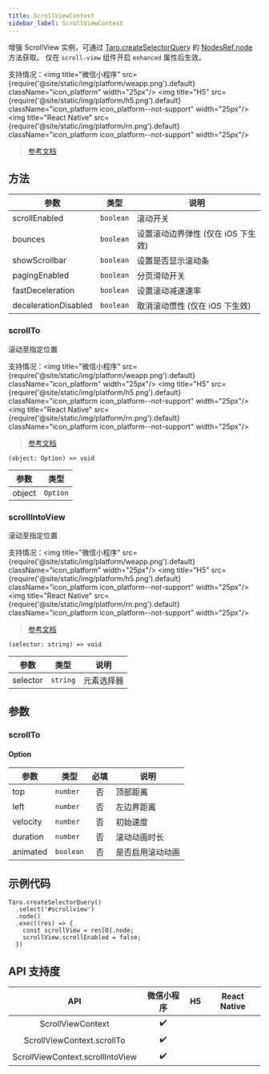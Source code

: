 ```yaml
---
title: ScrollViewContext
sidebar_label: ScrollViewContext
---
```


增强 ScrollView 实例，可通过 [Taro.createSelectorQuery](/docs/apis/wxml/createSelectorQuery) 的 [NodesRef.node](/docs/apis/wxml/NodesRef#node) 方法获取。 仅在 `scroll-view` 组件开启 `enhanced` 属性后生效。

支持情况：<img title="微信小程序" src={require('@site/static/img/platform/weapp.png').default} className="icon_platform" width="25px"/> <img title="H5" src={require('@site/static/img/platform/h5.png').default} className="icon_platform icon_platform--not-support" width="25px"/> <img title="React Native" src={require('@site/static/img/platform/rn.png').default} className="icon_platform icon_platform--not-support" width="25px"/>

> [参考文档](https://developers.weixin.qq.com/miniprogram/dev/api/ui/scroll/ScrollViewContext.html)

## 方法

| 参数 | 类型 | 说明 |
| --- | --- | --- |
| scrollEnabled | `boolean` | 滚动开关 |
| bounces | `boolean` | 设置滚动边界弹性 (仅在 iOS 下生效) |
| showScrollbar | `boolean` | 设置是否显示滚动条 |
| pagingEnabled | `boolean` | 分页滑动开关 |
| fastDeceleration | `boolean` | 设置滚动减速速率 |
| decelerationDisabled | `boolean` | 取消滚动惯性 (仅在 iOS 下生效) |

### scrollTo

滚动至指定位置

支持情况：<img title="微信小程序" src={require('@site/static/img/platform/weapp.png').default} className="icon_platform" width="25px"/> <img title="H5" src={require('@site/static/img/platform/h5.png').default} className="icon_platform icon_platform--not-support" width="25px"/> <img title="React Native" src={require('@site/static/img/platform/rn.png').default} className="icon_platform icon_platform--not-support" width="25px"/>

> [参考文档](https://developers.weixin.qq.com/miniprogram/dev/api/ui/scroll/ScrollViewContext.scrollTo.html)

```tsx
(object: Option) => void
```

| 参数 | 类型 |
| --- | --- |
| object | `Option` |

### scrollIntoView

滚动至指定位置

支持情况：<img title="微信小程序" src={require('@site/static/img/platform/weapp.png').default} className="icon_platform" width="25px"/> <img title="H5" src={require('@site/static/img/platform/h5.png').default} className="icon_platform icon_platform--not-support" width="25px"/> <img title="React Native" src={require('@site/static/img/platform/rn.png').default} className="icon_platform icon_platform--not-support" width="25px"/>

> [参考文档](https://developers.weixin.qq.com/miniprogram/dev/api/ui/scroll/ScrollViewContext.scrollIntoView.html)

```tsx
(selector: string) => void
```

| 参数 | 类型 | 说明 |
| --- | --- | --- |
| selector | `string` | 元素选择器 |

## 参数

### scrollTo

#### Option

| 参数 | 类型 | 必填 | 说明 |
| --- | --- | :---: | --- |
| top | `number` | 否 | 顶部距离 |
| left | `number` | 否 | 左边界距离 |
| velocity | `number` | 否 | 初始速度 |
| duration | `number` | 否 | 滚动动画时长 |
| animated | `boolean` | 否 | 是否启用滚动动画 |

## 示例代码

```tsx
Taro.createSelectorQuery()
  .select('#scrollview')
  .node()
  .exec((res) => {
    const scrollView = res[0].node;
    scrollView.scrollEnabled = false;
  })
```

## API 支持度

| API | 微信小程序 | H5 | React Native |
| :---: | :---: | :---: | :---: |
| ScrollViewContext | ✔️ |  |  |
| ScrollViewContext.scrollTo | ✔️ |  |  |
| ScrollViewContext.scrollIntoView | ✔️ |  |  |
